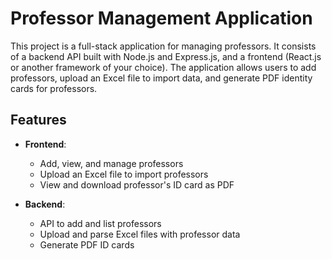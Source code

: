 # Professor Management Application

This project is a full-stack application for managing professors. It consists of a backend API built with Node.js and Express.js, and a frontend (React.js or another framework of your choice). The application allows users to add professors, upload an Excel file to import data, and generate PDF identity cards for professors.

## Features

- **Frontend**:
  - Add, view, and manage professors
  - Upload an Excel file to import professors
  - View and download professor's ID card as PDF
  
- **Backend**:
  - API to add and list professors
  - Upload and parse Excel files with professor data
  - Generate PDF ID cards 
